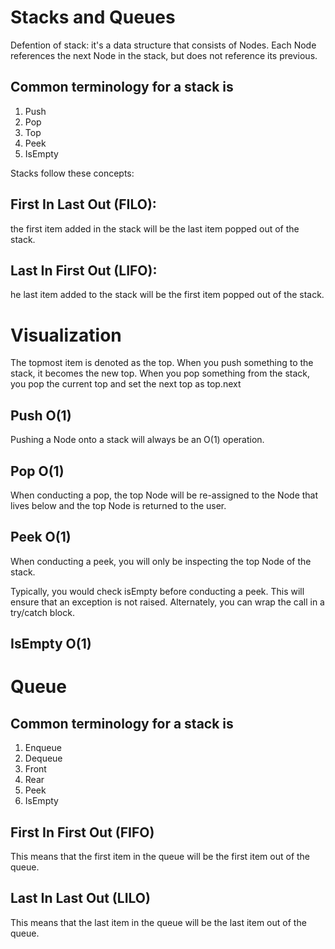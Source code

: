 # Stacks and Queues

Defention of stack: it's a data structure that consists of Nodes. Each Node references the next Node in the stack, but does not reference its previous.

## Common terminology for a stack is

1. Push 
2. Pop 
3. Top 
4. Peek 
5. IsEmpty 

Stacks follow these concepts:


## First In Last Out (FILO):


the first item added in the stack will be the last item popped out of the stack.

## Last In First Out (LIFO):

he last item added to the stack will be the first item popped out of the stack.

# Visualization

The topmost item is denoted as the top. When you push something to the stack, it becomes the new top. When you pop something from the stack, you pop the current top and set the next top as top.next

## Push O(1)

Pushing a Node onto a stack will always be an O(1) operation.

## Pop O(1)

When conducting a pop, the top Node will be re-assigned to the Node that lives below and the top Node is returned to the user.


## Peek O(1)

When conducting a peek, you will only be inspecting the top Node of the stack.

Typically, you would check isEmpty before conducting a peek. This will ensure that an exception is not raised. Alternately, you can wrap the call in a try/catch block.


## IsEmpty O(1)



# Queue


## Common terminology for a stack is

1. Enqueue  
2. Dequeue  
3. Front  
4. Rear  
5. Peek 
6. IsEmpty  

## First In First Out (FIFO)

This means that the first item in the queue will be the first item out of the queue.

## Last In Last Out (LILO)

This means that the last item in the queue will be the last item out of the queue.



